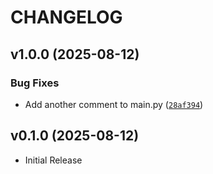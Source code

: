 # CHANGELOG

<!-- version list -->

## v1.0.0 (2025-08-12)

### Bug Fixes

- Add another comment to main.py
  ([`28af394`](https://github.com/Kugeleis/exan/commit/28af394e9fe43843854d3500f90d62a4af3840f9))


## v0.1.0 (2025-08-12)

- Initial Release
